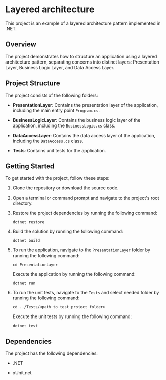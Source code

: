 # Layered architecture

This project is an example of a layered architecture pattern implemented in .NET.

## Overview

The project demonstrates how to structure an application using a layered architecture pattern, separating concerns into distinct layers: Presentation Layer, Business Logic Layer, and Data Access Layer.

## Project Structure

The project consists of the following folders:

- **PresentationLayer**: Contains the presentation layer of the application, including the main entry point `Program.cs`.

- **BusinessLogicLayer**: Contains the business logic layer of the application, including the `BusinessLogic.cs` class.

- **DataAccessLayer**: Contains the data access layer of the application, including the `DataAccess.cs` class.

- **Tests**: Contains unit tests for the application.

## Getting Started

To get started with the project, follow these steps:

1. Clone the repository or download the source code.

2. Open a terminal or command prompt and navigate to the project's root directory.

3. Restore the project dependencies by running the following command:
   ```shell
   dotnet restore
   ```

4. Build the solution by running the following command:
   ```shell
   dotnet build
   ```

5. To run the application, navigate to the `PresentationLayer` folder by running the following command:
   ```shell
   cd PresentationLayer
   ```

   Execute the application by running the following command:
   ```shell
   dotnet run
   ```

6. To run the unit tests, navigate to the `Tests` and select needed folder by running the following command:
   ```shell
   cd ../Tests/<path_to_test_project_folder>
   ```
  
   Execute the unit tests by running the following command:
   ```shell
   dotnet test
   ```

## Dependencies

The project has the following dependencies:

- .NET 

- xUnit.net 
